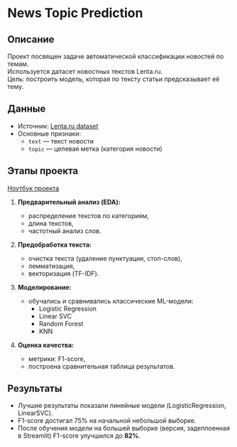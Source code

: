 # News Topic Prediction

## Описание
Проект посвящен задаче автоматической классификации новостей по темам.  
Используется датасет новостных текстов Lenta.ru.  
Цель: построить модель, которая по тексту статьи предсказывает её тему.

## Данные
- Источник: [Lenta.ru dataset](https://www.kaggle.com/datasets/yutkin/corpus-of-russian-news-articles-from-lenta)  
- Основные признаки:  
  - `text` — текст новости  
  - `topic` — целевая метка (категория новости)

## Этапы проекта
[Ноутбук проекта](notebook/predicting-news-topics-from-their-text-classic-ml.ipynb)
1. **Предварительный анализ (EDA):**
   - распределение текстов по категориям,
   - длина текстов,
   - частотный анализ слов.

2. **Предобработка текста:**
   - очистка текста (удаление пунктуации, стоп-слов),
   - лемматизация,
   - векторизация (TF-IDF).

3. **Моделирование:**
   - обучались и сравнивались классические ML-модели:
     - Logistic Regression
     - Linear SVC
     - Random Forest
     - KNN  

4. **Оценка качества:**
   - метрики: F1-score,
   - построена сравнительная таблица результатов.

## Результаты
- Лучшие результаты показали линейные модели (LogisticRegression, LinearSVC).  
- F1-score достигал 75% на начальной небольшой выборке.
- После обучения модели на большей выборке (версия, задеплоенная в Streamlit) F1-score улучшился до **82%**.  
